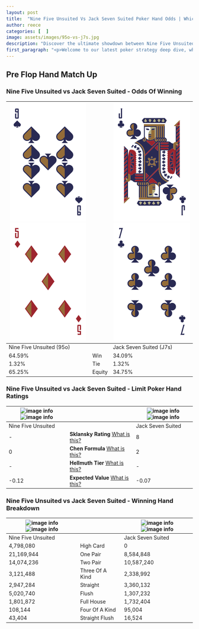 ```yaml
---
layout: post
title:  "Nine Five Unsuited Vs Jack Seven Suited Poker Hand Odds | Which Is The Better Hand In Poker? A Complete Guide"
author: reece
categories: [  ]
image: assets/images/95o-vs-j7s.jpg
description: "Discover the ultimate showdown between Nine Five Unsuited and Jack Seven Suited in poker! Uncover the odds, strategies, and scenarios where one hand triumphs over the other. Get ready to up your poker game with this thrilling analysis."
first_paragraph: "<p>Welcome to our latest poker strategy deep dive, where we're pitting two distinct hands against each other in a high-stakes showdown: Nine Five Unsuited vs Jack Seven Suited.</p><p>In the dynamic world of poker, every decision counts, and knowing which hand holds the upper hand is key to your success at the table.</p><p>In this article, we'll dissect these two hands, explore the scenarios where one dominates the other, and equip you with the knowledge to make strategic choices that can tip the odds in your favor.</p><p>Get ready to unravel the intriguing dynamics of these poker hands and elevate your game to new heights.</p>"
---
```




[comment]: # (sp0)

## Pre Flop Hand Match Up

<div class="table hand-ratings" markdown="1"> 



### Nine Five Unsuited vs Jack Seven Suited - Odds Of Winning


    
| ![image info](assets/images/hand1/9.png) ![image info](assets/images/hand1/5o.png) |  | ![image info](assets/images/hand2/j.png) ![image info](assets/images/hand2/7.png) |
| -------- | -------- | -------- |
| Nine Five Unsuited (95o) |  | Jack Seven Suited (J7s) |
| 64.59% | Win | 34.09% |
| 1.32% | Tie | 1.32% |
| 65.25% | Equity | 34.75% |




[comment]: # (sp1)



### Nine Five Unsuited vs Jack Seven Suited - Limit Poker Hand Ratings


    
| ![image info](https://www.riverpairs.com/assets/images/hand1/9.png) ![image info](https://www.riverpairs.com/assets/images/hand1/5o.png) |  | ![image info](https://www.riverpairs.com/assets/images/hand2/j.png) ![image info](https://www.riverpairs.com/assets/images/hand2/7.png) |
| -------- | -------- | -------- |
| Nine Five Unsuited |  | Jack Seven Suited |
| - | **Sklansky Rating** [What is this?](/sklansky-rating-explained) | 8 |
| 0 | **Chen Formula** [What is this?](/chen-formula-explained) | 2 |
| - | **Hellmuth Tier** [What is this?](/Hellmuth-tier-explained) | - |
| -0.12 | **Expected Value** [What is this?](/expected-value-explained) | -0.07 |




[comment]: # (sp2)



### Nine Five Unsuited vs Jack Seven Suited - Winning Hand Breakdown


    
| ![image info](https://www.riverpairs.com/assets/images/hand1/9.png) ![image info](https://www.riverpairs.com/assets/images/hand1/5o.png) |  | ![image info](https://www.riverpairs.com/assets/images/hand2/j.png) ![image info](https://www.riverpairs.com/assets/images/hand2/7.png) |
| -------- | -------- | -------- |
| Nine Five Unsuited |  | Jack Seven Suited |
| 4,798,080 | High Card | 0 |
| 21,169,944 | One Pair | 8,584,848 |
| 14,074,236 | Two Pair | 10,587,240 |
| 3,121,488 | Three Of A Kind | 2,338,992 |
| 2,947,284 | Straight | 3,360,132 |
| 5,020,740 | Flush | 1,307,232 |
| 1,801,872 | Full House | 1,732,404 |
| 108,144 | Four Of A Kind | 95,004 |
| 43,404 | Straight Flush | 16,524 |




[comment]: # (sp3)



</div>

[comment]: # (sp4)



[comment]: # (sp5)

